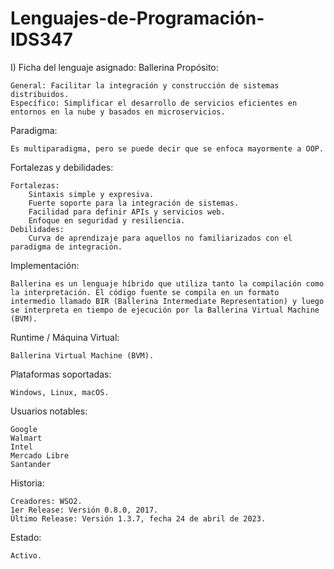 # Lenguajes-de-Programación-IDS347
I) Ficha del lenguaje asignado: Ballerina
Propósito:

    General: Facilitar la integración y construcción de sistemas distribuidos.
    Específico: Simplificar el desarrollo de servicios eficientes en entornos en la nube y basados en microservicios.

Paradigma:

    Es multiparadigma, pero se puede decir que se enfoca mayormente a OOP.

Fortalezas y debilidades:

    Fortalezas:
        Sintaxis simple y expresiva.
        Fuerte soporte para la integración de sistemas.
        Facilidad para definir APIs y servicios web.
        Enfoque en seguridad y resiliencia.
    Debilidades:
        Curva de aprendizaje para aquellos no familiarizados con el paradigma de integración.

Implementación:

    Ballerina es un lenguaje híbrido que utiliza tanto la compilación como la interpretación. El código fuente se compila en un formato intermedio llamado BIR (Ballerina Intermediate Representation) y luego se interpreta en tiempo de ejecución por la Ballerina Virtual Machine (BVM).

Runtime / Máquina Virtual:

    Ballerina Virtual Machine (BVM).

Plataformas soportadas:

    Windows, Linux, macOS.

Usuarios notables:

    Google
    Walmart
    Intel
    Mercado Libre
    Santander
    
Historia:

    Creadores: WSO2.
    1er Release: Versión 0.8.0, 2017.
    Último Release: Versión 1.3.7, fecha 24 de abril de 2023.

Estado:

    Activo.
